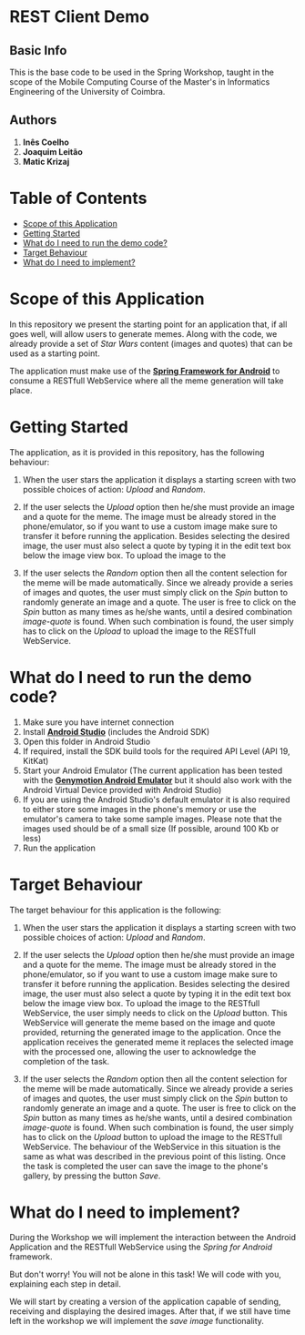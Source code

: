 # REST Client Demo

## Basic Info ##

This is the base code to be used in the Spring Workshop, taught in the scope of the Mobile Computing Course of the Master's in Informatics Engineering of the University of Coimbra.

## Authors ##

1. **Inês Coelho**
2. **Joaquim Leitão**
3. **Matic Krizaj**

Table of Contents
=================
* [Scope of this Application](#scope-of-this-application)
* [Getting Started](#getting-started)
* [What do I need to run the demo code?](#what-do-i-need-to-run-the-demo-code)
* [Target Behaviour](#target-behaviour)
* [What do I need to implement?](#what-do-i-need-to-implement)

# Scope of this Application

In this repository we present the starting point for an application that, if all goes well, will allow users to generate memes. Along with the code, we already provide a set of *Star Wars* content (images and quotes) that can be used as a starting point.

The application must make use of the **[Spring Framework for Android](http://projects.spring.io/spring-android/)** to consume a RESTfull WebService where all the meme generation will take place.

# Getting Started

The application, as it is provided in this repository, has the following behaviour:

1. When the user stars the application it displays a starting screen with two possible choices of action: *Upload* and *Random*.

2. If the user selects the *Upload* option then he/she must provide an image and a quote for the meme. The image must be already stored in the phone/emulator, so if you want to use a custom image make sure to transfer it before running the application. Besides selecting the desired image, the user must also select a quote by typing it in the edit text box below the image view box. To upload the image to the 
 
3. If the user selects the *Random* option then all the content selection for the meme will be made automatically. Since we already provide a series of images and quotes, the user must simply click on the *Spin* button to randomly generate an image and a quote. The user is free to click on the *Spin* button as many times as he/she wants, until a desired combination *image-quote* is found. When such combination is found, the user simply has to click on the *Upload* to upload the image to the RESTfull WebService.

# What do I need to run the demo code?

1. Make sure you have internet connection
2. Install **[Android Studio](http://developer.android.com/sdk/index.html#top)** (includes the Android SDK)
3. Open this folder in Android Studio
4. If required, install the SDK build tools for the required API Level (API 19, KitKat)
5. Start your Android Emulator (The current application has been tested with the **[Genymotion Android Emulator](https://www.genymotion.com/#!/download)** but it should also work with the Android Virtual Device provided with Android Studio)
6. If you are using the Android Studio's default emulator it is also required to either store some images in the phone's memory or use the emulator's camera to take some sample images. Please note that the images used should be of a small size (If possible, around 100 Kb or less)
7. Run the application


# Target Behaviour

The target behaviour for this application is the following:

1. When the user stars the application it displays a starting screen with two possible choices of action: *Upload* and *Random*.

2. If the user selects the *Upload* option then he/she must provide an image and a quote for the meme. The image must be already stored in the phone/emulator, so if you want to use a custom image make sure to transfer it before running the application. Besides selecting the desired image, the user must also select a quote by typing it in the edit text box below the image view box. To upload the image to the RESTfull WebService, the user simply needs to click on the *Upload* button. This WebService will generate the meme based on the image and quote provided, returning the generated image to the application. Once the application receives the generated meme it replaces the selected image with the processed one, allowing the user to acknowledge the completion of the task.
 
3. If the user selects the *Random* option then all the content selection for the meme will be made automatically. Since we already provide a series of images and quotes, the user must simply click on the *Spin* button to randomly generate an image and a quote. The user is free to click on the *Spin* button as many times as he/she wants, until a desired combination *image-quote* is found. When such combination is found, the user simply has to click on the *Upload* button to upload the image to the RESTfull WebService. The behaviour of the WebService in this situation is the same as what was described in the previous point of this listing. Once the task is completed the user can save the image to the phone's gallery, by pressing the button *Save*.

# What do I need to implement?

During the Workshop we will implement the interaction between the Android Application and the RESTfull WebService using the *Spring for Android* framework.

But don't worry! You will not be alone in this task! We will code with you, explaining each step in detail.

We will start by creating a version of the application capable of sending, receiving and displaying the desired images. After that, if we still have time left in the workshop we will implement the *save image* functionality.
